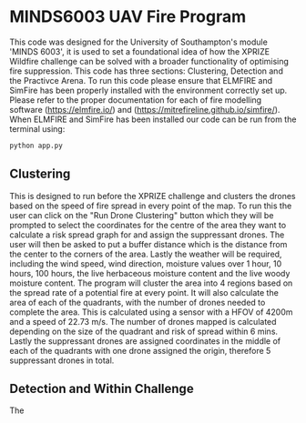 # MINDS6003 UAV Fire Program
This code was designed for the University of Southampton's module 'MINDS 6003', it is used to set a foundational idea of how the XPRIZE Wildfire challenge can be solved with a broader functionality of optimising fire suppression. This code has three sections: Clustering, Detection and the Practivce Arena.
To run this code please ensure that ELMFIRE and SimFire has been properly installed with the environment correctly set up. Please refer to the proper documentation for each of fire modelling software (https://elmfire.io/) and (https://mitrefireline.github.io/simfire/).
When ELMFIRE and SimFire has been installed our code can be run from the terminal using:

```bash
python app.py
```
## Clustering
This is designed to run before the XPRIZE challenge and clusters the drones based on the speed of fire spread in every point of the map. To run this the user can click on the "Run Drone Clustering" button which they will be prompted to select the coordinates for the centre of the area they want to calculate a risk spread graph for and assign the suppressant drones.
The user will then be asked to put a buffer distance which is the distance from the center to the corners of the area. Lastly the weather will be required, including the wind speed, wind direction, moisture values over 1 hour, 10 hours, 100 hours, the live herbaceous moisture content and the live woody moisture content.
The program will cluster the area into 4 regions based on the spread rate of a potential fire at every point. It will also calculate the area of each of the quadrants, with the number of drones needed to complete the area. This is calculated using a sensor with a HFOV of 4200m and a speed of 22.73 m/s. 
The number of drones mapped is calculated depending on the size of the quadrant and risk of spread within 6 mins. Lastly the suppressant drones are assigned coordinates in the middle of each of the quadrants with one drone assigned the origin, therefore 5 suppressant drones in total.

## Detection and Within Challenge
The 
